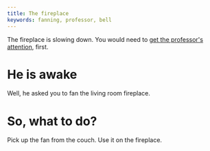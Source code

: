 ```yaml
---
title: The fireplace
keywords: fanning, professor, bell
---
```


The fireplace is slowing down. You would need to [get the professor's attention](020-wake-professor.md), first.

# He is awake
Well, he asked you to fan the living room fireplace.

# So, what to do?
Pick up the fan from the couch. Use it on the fireplace.
